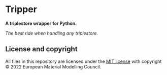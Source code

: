 # Tripper

**A triplestore wrapper for Python.**

_The best ride when handling any triplestore._

## License and copyright

All files in this repository are licensed under the [MIT license](LICENSE) with copyright &copy; 2022 European Material Modelling Council.
